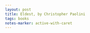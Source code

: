 ```yaml
---
layout: post
title: Eldest, by Christopher Paolini 
tags: books
notes-marker: active-with-caret
---
```

